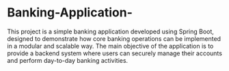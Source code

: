 # Banking-Application-
This project is a simple banking application developed using Spring Boot, designed to demonstrate how core banking operations can be implemented in a modular and scalable way. The main objective of the application is to provide a backend system where users can securely manage their accounts and perform day-to-day banking activities.

